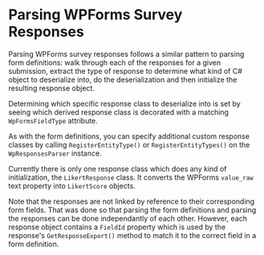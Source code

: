 # Parsing WPForms Survey Responses

Parsing WPForms survey responses follows a similar pattern to parsing form definitions: walk through each of the responses for a given submission, extract the type of response to determine what kind of C# object to deserialize into, do the deserialization and then initialize the resulting response object.

Determining which specific response class to deserialize into is set by seeing which derived response class is decorated with a matching `WpFormsFieldType` attribute.

As with the form definitions, you can specify additional custom response classes by calling `RegisterEntityType()` or `RegisterEntityTypes()` on the `WpResponsesParser` instance.

Currently there is only one response class which does any kind of initialization, the `LikertResponse` class. It converts the WPForms `value_raw` text property into `LikertScore` objects.

Note that the responses are not linked by reference to their corresponding form fields. That was done so that parsing the form definitions and parsing the responses can be done independantly of each other. However, each response object contains a `FieldId` property which is used by the response's `GetResponseExport()` method to match it to the correct field in a form definition.
